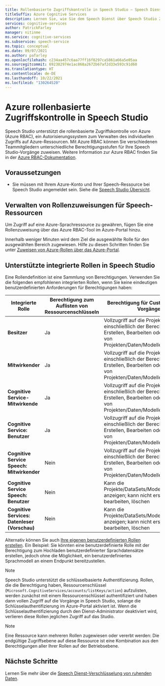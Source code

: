 ```yaml
---
title: Rollenbasierte Zugriffskontrolle in Speech Studio – Speech Dienst
titleSuffix: Azure Cognitive Services
description: Lernen Sie, wie Sie dem Speech Dienst über Speech Studio Zugriffsrollen zuweisen können.
services: cognitive-services
author: PatrickFarley
manager: nitinme
ms.service: cognitive-services
ms.subservice: speech-service
ms.topic: conceptual
ms.date: 09/07/2021
ms.author: pafarley
ms.openlocfilehash: c234aa457c6aa77ff16f8297ca5861a66a5e05aa
ms.sourcegitcommit: 692382974e1ac868a2672b67af2d33e593c91d60
ms.translationtype: HT
ms.contentlocale: de-DE
ms.lasthandoff: 10/22/2021
ms.locfileid: "130264520"
---
```

# <a name="azure-role-based-access-control-in-speech-studio"></a>Azure rollenbasierte Zugriffskontrolle in Speech Studio 

Speech Studio unterstützt die rollenbasierte Zugriffskontrolle von Azure (Azure RBAC), ein Autorisierungssystem zum Verwalten des individuellen Zugriffs auf Azure-Ressourcen. Mit Azure RBAC können Sie verschiedenen Teammitgliedern unterschiedliche Berechtigungsstufen für Ihre Speech Studio-Vorgänge zuweisen. Weitere Information zur Azure RBAC finden Sie in der [Azure RBAC-Dokumentation](../../role-based-access-control/overview.md).

## <a name="prerequisites"></a>Voraussetzungen

* Sie müssen mit Ihrem Azure-Konto und Ihrer Speech-Ressource bei Speech Studio angemeldet sein. Siehe die [Speech Studio Übersicht](speech-studio-overview.md).

## <a name="manage-role-assignments-for-speech-resources"></a>Verwalten von Rollenzuweisungen für Speech-Ressourcen

Um Zugriff auf eine Azure-Sprachressource zu gewähren, fügen Sie eine Rollenzuweisung über das Azure RBAC-Tool im Azure-Portal hinzu. 

Innerhalb weniger Minuten wird dem Ziel die ausgewählte Rolle für den ausgewählten Bereich zugewiesen. Hilfe zu diesen Schritten finden Sie unter [Zuweisen von Azure-Rollen über das Azure-Portal](../../role-based-access-control/role-assignments-portal.md?tabs=current).

## <a name="supported-built-in-roles-in-speech-studio"></a>Unterstützte integrierte Rollen in Speech Studio

Eine Rollendefinition ist eine Sammlung von Berechtigungen. Verwenden Sie die folgenden empfohlenen integrierten Rollen, wenn Sie keine eindeutigen benutzerdefinierten Anforderungen für Berechtigungen haben:

| **Integrierte Rolle** | **Berechtigung zum Auflisten von Ressourcenschlüsseln** | **Berechtigung für Custom Speech-Vorgänge** | **Berechtigung für Custom Voice-Vorgänge**| **Berechtigung für andere Funktionen** |
| ---| ---| ---| ---| --|
|**Besitzer** |Ja |Vollzugriff auf die Projekte, einschließlich der Berechtigung zum Erstellen, Bearbeiten oder Löschen von Projekten/Daten/Modellen/Endpunkten |Vollzugriff auf die Projekte, einschließlich der Berechtigung zum Erstellen, Bearbeiten oder Löschen von Projekten/Daten/Modellen/Endpunkten |Vollzugriff |
|**Mitwirkender** |Ja |Vollzugriff auf die Projekte, einschließlich der Berechtigung zum Erstellen, Bearbeiten oder Löschen von Projekten/Daten/Modellen/Endpunkten |Vollzugriff auf die Projekte, einschließlich der Berechtigung zum Erstellen, Bearbeiten oder Löschen von Projekten/Daten/Modellen/Endpunkten |Vollzugriff |
|**Cognitive Service-Mitwirkende** |Ja |Vollzugriff auf die Projekte, einschließlich der Berechtigung zum Erstellen, Bearbeiten oder Löschen von Projekten/Daten/Modellen/Endpunkten |Vollzugriff auf die Projekte, einschließlich der Berechtigung zum Erstellen, Bearbeiten oder Löschen von Projekten/Daten/Modellen/Endpunkten |Vollzugriff |
|**Cognitive Service: Benutzer** |Ja |Vollzugriff auf die Projekte, einschließlich der Berechtigung zum Erstellen, Bearbeiten oder Löschen von Projekten/Daten/Modellen/Endpunkten |Vollzugriff auf die Projekte, einschließlich der Berechtigung zum Erstellen, Bearbeiten oder Löschen von Projekten/Daten/Modellen/Endpunkten |Vollzugriff |
|**Cognitive Service Speech: Mitwirkender** |Nein |Vollzugriff auf die Projekte, einschließlich der Berechtigung zum Erstellen, Bearbeiten oder Löschen von Projekten/Daten/Modellen/Endpunkten |Vollzugriff auf die Projekte, einschließlich der Berechtigung zum Erstellen, Bearbeiten oder Löschen von Projekten/Daten/Modellen/Endpunkten |Vollzugriff |
|**Cognitive Service Speech: Benutzer** |Nein |Kann die Projekte/DataSets/Modelle/Endpunkte anzeigen; kann nicht erstellen, bearbeiten, löschen |Kann die Projekte/DataSets/Modelle/Endpunkte anzeigen; kann nicht erstellen, bearbeiten, löschen |Vollzugriff |
|**Cognitive Services: Datenleser (Vorschau)** |Nein |Kann die Projekte/DataSets/Modelle/Endpunkte anzeigen; kann nicht erstellen, bearbeiten, löschen |Kann die Projekte/DataSets/Modelle/Endpunkte anzeigen; kann nicht erstellen, bearbeiten, löschen |Vollzugriff |

Alternativ können Sie auch [Ihre eigenen benutzerdefinierten Rollen erstellen](../../role-based-access-control/custom-roles.md). Ein Beispiel: Sie könnten eine benutzerdefinierte Rolle mit der Berechtigung zum Hochladen benutzerdefinierter Sprachdatensätze erstellen, jedoch ohne die Möglichkeit, ein benutzerdefiniertes Sprachmodell an einem Endpunkt bereitzustellen.

> [!NOTE]
> Speech Studio unterstützt die schlüsselbasierte Authentifizierung. Rollen, die die Berechtigung haben, Ressourcenschlüssel (`Microsoft.CognitiveServices/accounts/listKeys/action`) aufzulisten, werden zunächst mit einem Ressourcenschlüssel authentifiziert und haben dann vollen Zugriff auf die Vorgänge in Speech Studio, solange die Schlüsselauthentifizierung im Azure-Portal aktiviert ist. Wenn die Schlüsselauthentifizierung durch den Dienst-Administrator deaktiviert wird, verlieren diese Rollen jeglichen Zugriff auf das Studio.

> [!NOTE]
> Eine Ressource kann mehreren Rollen zugewiesen oder vererbt werden: Die endgültige Zugriffsebene auf diese Ressource ist eine Kombination aus den Berechtigungen aller Ihrer Rollen auf der Betriebsebene.

## <a name="next-steps"></a>Nächste Schritte

Lernen Sie mehr über die [Speech Dienst-Verschlüsselung von ruhenden Daten](./speech-encryption-of-data-at-rest.md).